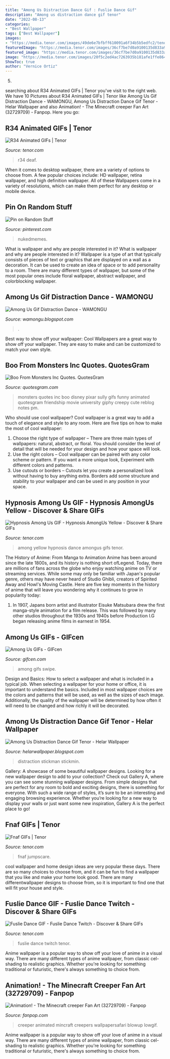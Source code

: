 ```yaml
---
title: "Among Us Distraction Dance Gif : Fuslie Dance Gif"
description: "Among us distraction dance gif tenor"
date: "2022-08-13"
categories:
- "Best Wallpaper"
tags: ["Best Wallpaper"]
images:
- "https://media.tenor.com/images/49de6e7bfbff610091a6f34b5b5edfc2/tenor.gif"
featuredImage: "https://media.tenor.com/images/36cf7be7d0a9100135d833a99c631e48/tenor.gif"
featured_image: "https://media.tenor.com/images/36cf7be7d0a9100135d833a99c631e48/tenor.gif"
image: "https://media.tenor.com/images/20f5c2ed4ac7263935b181afe1ffe864/tenor.gif"
ShowToc: true
author: "Vernice Ortiz"
---
```



5.

	

		
searching about R34 Animated GIFs | Tenor you've visit to the right web. We have 10 Pictures about R34 Animated GIFs | Tenor like Among Us Gif Distraction Dance - WAMONGU, Among Us Distraction Dance Gif Tenor - Helar Wallpaper and also Animation! - The Minecraft creeper Fan Art (32729709) - Fanpop. Here you go:
		
    
## R34 Animated GIFs | Tenor

<img loading=lazy src="https://media.tenor.com/images/20f5c2ed4ac7263935b181afe1ffe864/tenor.gif" onerror="this.onerror=null;this.src='https://tse1.mm.bing.net/th?id=OIP.IPXC7UrHJjk1sYGv4f_oZAAAAA&amp;pid=15.1';" alt="R34 Animated GIFs | Tenor">

_Source: tenor.com_

>r34 deaf. 

	

When it comes to desktop wallpaper, there are a variety of options to choose from. A few popular choices include: HD wallpaper, retina wallpaper, and high definition wallpaper. All of these Wallpapers come in a variety of resolutions, which can make them perfect for any desktop or mobile device. 

    
## Pin On Random Stuff

<img loading=lazy src="https://i.pinimg.com/originals/28/25/c2/2825c2b5840d7f67d50e0ffd09463bf3.png" onerror="this.onerror=null;this.src='https://tse1.mm.bing.net/th?id=OIP.Ck-7d8csCwmGY3YQf4CoEwHaEH&amp;pid=15.1';" alt="Pin on Random Stuff">

_Source: pinterest.com_

>nukedmemes. 

	

What is wallpaper and why are people interested in it?
What is wallpaper and why are people interested in it?
Wallpaper is a type of art that typically consists of pieces of text or graphics that are displayed on a wall as a decoration. It can be used to create an idea of space or to add personality to a room. There are many different types of wallpaper, but some of the most popular ones include floral wallpaper, abstract wallpaper, and colorblocking wallpaper.

    
## Among Us Gif Distraction Dance - WAMONGU

<img loading=lazy src="https://lh3.googleusercontent.com/proxy/sOXUCLMPYt9qdPSP54ctPrb3hbre317kdNJ7VQUihZQrvMNL-MMJlZz0dte6nwKy8YNve1KmBjZJaoqxAkCdx7jAWOo3nRlV2rZ2t1rTlUy8511eYFq8xYZGsNuxC6f_=w1200-h630-p-k-no-nu" onerror="this.onerror=null;this.src='https://tse2.mm.bing.net/th?id=OIP.PusxrrS1jZCKmBm0VRAlNgHaHa&amp;pid=15.1';" alt="Among Us Gif Distraction Dance - WAMONGU">

_Source: wamongu.blogspot.com_

>. 

	

Best way to show off your wallpaper:
Cool Wallpapers are a great way to show off your wallpaper. They are easy to make and can be customized to match your own style.

    
## Boo From Monsters Inc Quotes. QuotesGram

<img loading=lazy src="https://cdn.quotesgram.com/img/32/18/1143984697-tumblr_lta47ytnJz1qm6oc3o1_500.gif" onerror="this.onerror=null;this.src='https://tse3.mm.bing.net/th?id=OIP.kA1EQav5rykouF52WhKsBwHaE2&amp;pid=15.1';" alt="Boo From Monsters Inc Quotes. QuotesGram">

_Source: quotesgram.com_

>monsters quotes inc boo disney pixar sully gifs funny animated quotesgram friendship movie university giphy creepy cute reblog notes pm. 

	

Who should use cool wallpaper?
Cool wallpaper is a great way to add a touch of elegance and style to any room. Here are five tips on how to make the most of cool wallpaper: 
1) Choose the right type of wallpaper – There are three main types of wallpapers: natural, abstract, or floral. You should consider the level of detail that will be needed for your design and how your space will look. 
2) Use the right colors – Cool wallpaper can be paired with any color scheme or pattern. If you want a more unique look, Experiment with different colors and patterns. 
3) Use cutouts or borders – Cutouts let you create a personalized look without having to buy anything extra. Borders add some structure and stability to your wallpaper and can be used in any position in your space.

    
## Hypnosis Among Us GIF - Hypnosis AmongUs Yellow - Discover &amp; Share GIFs

<img loading=lazy src="https://media.tenor.com/images/36cf7be7d0a9100135d833a99c631e48/tenor.gif" onerror="this.onerror=null;this.src='https://tse1.mm.bing.net/th?id=OIP.Ns9759CpEAE12DOpnGMeSAAAAA&amp;pid=15.1';" alt="Hypnosis Among Us GIF - Hypnosis AmongUs Yellow - Discover &amp; Share GIFs">

_Source: tenor.com_

>among yellow hypnosis dance amongus gifs tenor. 

	

The History of Anime: From Manga to Animation
Anime has been around since the late 1800s, and its history is nothing short ofLegend. Today, there are millions of fans across the globe who enjoy watching anime on TV or streaming services. While some may only be familiar with Japan's popular genre, others may have never heard of Studio Ghibli, creators of Spirited Away and Howl's Moving Castle. Here are five key moments in the history of anime that will leave you wondering why it continues to grow in popularity today:
1) In 1907, Japans born artist and illustrator Eisuke Matsubara drew the first manga-style animation for a film release. This was followed by many other studios throughout the 1930s and 1940s before Production I.G began releasing anime films in earnest in 1954.

    
## Among Us GIFs - GIFcen

<img loading=lazy src="https://www.gifcen.com/wp-content/uploads/2021/03/among-us-6.gif" onerror="this.onerror=null;this.src='https://tse3.mm.bing.net/th?id=OIP.IuBJ0BZcoL6fgXv78KhCIgHaFj&amp;pid=15.1';" alt="Among Us GIFs - GIFcen">

_Source: gifcen.com_

>among gifs swipe. 

	

Design and Basics: How to select a wallpaper and what is included in a typical job.
When selecting a wallpaper for your home or office, it is important to understand the basics. Included in most wallpaper choices are the colors and patterns that will be used, as well as the sizes of each image. Additionally, the quality of the wallpaper will be determined by how often it will need to be changed and how richly it will be decorated.

    
## Among Us Distraction Dance Gif Tenor - Helar Wallpaper

<img loading=lazy src="https://media.tenor.com/images/49de6e7bfbff610091a6f34b5b5edfc2/tenor.gif" onerror="this.onerror=null;this.src='https://tse4.mm.bing.net/th?id=OIP.Sd5ue_v_YQCRpvNLW17fwgAAAA&amp;pid=15.1';" alt="Among Us Distraction Dance Gif Tenor - Helar Wallpaper">

_Source: helarwallpaper.blogspot.com_

>distraction stickman stickmin. 

	

Gallery: A showcase of some beautiful wallpaper designs.
Looking for a new wallpaper design to add to your collection? Check out Gallery A, where you can see some stunning wallpaper designs. From simple designs that are perfect for any room to bold and exciting designs, there is something for everyone. With such a wide range of styles, it’s sure to be an interesting and engaging browsing experience. Whether you’re looking for a new way to display your walls or just want some new inspiration, Gallery A is the perfect place to go!





	
	
    
## Fnaf GIFs | Tenor

<img loading=lazy src="https://c.tenor.com/nood1PLXipkAAAAC/fnaf-cat.gif" onerror="this.onerror=null;this.src='https://tse2.mm.bing.net/th?id=OIP.oKGIdKn55dbWokdYztFp-AAAAA&amp;pid=15.1';" alt="Fnaf GIFs | Tenor">

_Source: tenor.com_

>fnaf jumpscare. 

	

cool wallpaper and home design ideas are very popular these days. There are so many choices to choose from, and it can be fun to find a wallpaper that you like and make your home look good. There are many differentwallpaper designs to choose from, so it is important to find one that will fit your house and style.

    
## Fuslie Dance GIF - Fuslie Dance Twitch - Discover &amp; Share GIFs

<img loading=lazy src="https://media.tenor.com/images/4b1df21c0d81c9dd836841a534b519d3/tenor.gif" onerror="this.onerror=null;this.src='https://tse4.mm.bing.net/th?id=OIP.Sx3yHA2Byd2DaEGlNLUZ0wAAAA&amp;pid=15.1';" alt="Fuslie Dance GIF - Fuslie Dance Twitch - Discover &amp; Share GIFs">

_Source: tenor.com_

>fuslie dance twitch tenor. 

	

Anime wallpaper is a popular way to show off your love of anime in a visual way. There are many different types of anime wallpaper, from classic cel-shading to realistic graphics. Whether you're looking for something traditional or futuristic, there's always something to choice from.

    
## Animation! - The Minecraft Creeper Fan Art (32729709) - Fanpop

<img loading=lazy src="http://images6.fanpop.com/image/photos/32700000/Animation-the-minecraft-creeper-32729709-500-500.gif" onerror="this.onerror=null;this.src='https://tse1.mm.bing.net/th?id=OIP.7mVd6rKfZUAILt8ZuI6deAHaHa&amp;pid=15.1';" alt="Animation! - The Minecraft creeper Fan Art (32729709) - Fanpop">

_Source: fanpop.com_

>creeper animated mincraft creepers wallpapersafari blowup lowgif. 

	

Anime wallpaper is a popular way to show off your love of anime in a visual way. There are many different types of anime wallpaper, from classic cel-shading to realistic graphics. Whether you're looking for something traditional or futuristic, there's always something to choice from.

